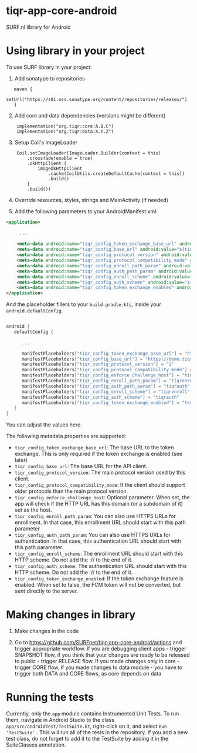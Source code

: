 # tiqr-app-core-android

SURF.nl library for Android

# Using library in your project

To use SURF library in your project:

1. Add sonatype to repositories
```
   maven {
        setUrl("https://s01.oss.sonatype.org/content/repositories/releases/")
   }
```
2. Add core and data dependencies (versions might be different)
```
    implementation("org.tiqr:core:A.B.C")
    implementation("org.tiqr:data:X.Y.Z")
```
3. Setup Coil's ImageLoader
```
    Coil.setImageLoader(ImageLoader.Builder(context = this)
        .crossfade(enable = true)
        .okHttpClient {
            imageOkHttpClient
                .cache(CoilUtils.createDefaultCache(context = this))
                .build()
        }
        .build())
```
4. Override resources, styles, strings and MainActivity (if needed)

5. Add the following parameters to your AndroidManifest.xml:

```xml
<application>
   
     ...
   
    <meta-data android:name="tiqr_config_token_exchange_base_url" android:value="${tiqr_config_token_exchange_base_url}"/>
    <meta-data android:name="tiqr_config_base_url" android:value="${tiqr_config_base_url}"/>
    <meta-data android:name="tiqr_config_protocol_version" android:value="${tiqr_config_protocol_version}"/>
    <meta-data android:name="tiqr_config_protocol_compatibility_mode" android:value="${tiqr_config_protocol_compatibility_mode}"/>
    <meta-data android:name="tiqr_config_enroll_path_param" android:value="${tiqr_config_enroll_path_param}"/>
    <meta-data android:name="tiqr_config_auth_path_param" android:value="${tiqr_config_auth_path_param}"/>
    <meta-data android:name="tiqr_config_enroll_scheme" android:value="${tiqr_config_enroll_scheme}"/>
    <meta-data android:name="tiqr_config_auth_scheme" android:value="${tiqr_config_auth_scheme}"/>
    <meta-data android:name="tiqr_config_token_exchange_enabled" android:value="${tiqr_config_token_exchange_enabled}"/>
</application>
```

And the placeholder fillers to your `build.gradle.kts`, inside your `android.defaultConfig`:
```groovy

android {
   defaultConfig {
      
      ...

      manifestPlaceholders["tiqr_config_token_exchange_base_url"] = "https://tx.tiqr.org/"
      manifestPlaceholders["tiqr_config_base_url"] = "https://demo.tiqr.org"
      manifestPlaceholders["tiqr_config_protocol_version"] = "2"
      manifestPlaceholders["tiqr_config_protocol_compatibility_mode"] =  "true"
      manifestPlaceholders["tiqr_config_enforce_challenge_host"] = "tiqr.nl"
      manifestPlaceholders["tiqr_config_enroll_path_param"] = "tiqrenroll"
      manifestPlaceholders["tiqr_config_auth_path_param"] = "tiqrauth"
      manifestPlaceholders["tiqr_config_enroll_scheme"] = "tiqrenroll"
      manifestPlaceholders["tiqr_config_auth_scheme"] = "tiqrauth"
      manifestPlaceholders["tiqr_config_token_exchange_enabled"] = "true"
   }
}
```
You can adjust the values here.

The following metadata properties are supported:
* `tiqr_config_token_exchange_base_url`: The base URL to the token exchange. This is only required if the token exchange is enabled (see later)
* `tiqr_config_base_url`: The base URL for the API client.
* `tiqr_config_protocol_version`: The main protocol version used by this client.
* `tiqr_config_protocol_compatibility_mode`: If the client should support older protocols than the main protocol version.
* `tiqr_config_enforce_challenge_host`: Optional parameter. When set, the app will check if the HTTP URL has this domain (or a subdomain of it) set as the host.
* `tiqr_config_enroll_path_param`: You can also use HTTPS URLs for enrollment. In that case, this enrollment URL should start with this path parameter
* `tiqr_config_auth_path_param`: You can also use HTTPS URLs for authentication. In that case, this authentication URL should start with this path parameter.
* `tiqr_config_enroll_scheme`: The enrollment URL should start with this HTTP scheme. Do not add the :// to the end of it.
* `tiqr_config_auth_scheme`: The authentication URL should start with this HTTP scheme. Do not add the :// to the end of it.
* `tiqr_config_token_exchange_enabled`: If the token exchange feature is enabled. When set to false, the FCM token will not be converted, but sent directly to the server.

# Making changes in library

1. Make changes in the code

2. Go to https://github.com/SURFnet/tiqr-app-core-android/actions and trigger appropriate workflow. If you are debugging client apps - trigger SNAPSHOT flow,
   if you think that your changes are ready to be released to public - trigger RELEASE flow. If you made changes only in core - trigger CORE flow, if you made changes 
   to data module - you have to trigger both DATA and CORE flows, as core depends on data

# Running the tests

Currently, only the `app` module contains Instrumented Unit Tests. To run them, navigate in Android Studio to the class `app/src/androidTest/TestSuite.kt`, right-click on it, and select `Run 'TestSuite'` . This will run all of the tests in the repository. If you add a new test class, do not forget to add it to the TestSuite by adding it in the SuiteClasses annotation.
